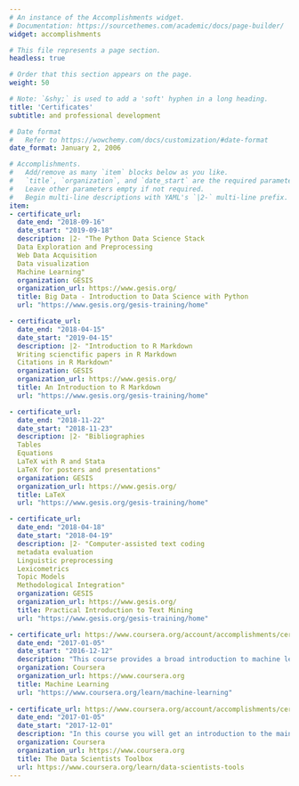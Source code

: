 ```yaml
---
# An instance of the Accomplishments widget.
# Documentation: https://sourcethemes.com/academic/docs/page-builder/
widget: accomplishments

# This file represents a page section.
headless: true

# Order that this section appears on the page.
weight: 50

# Note: `&shy;` is used to add a 'soft' hyphen in a long heading.
title: 'Certificates'
subtitle: and professional development

# Date format
#   Refer to https://wowchemy.com/docs/customization/#date-format
date_format: January 2, 2006

# Accomplishments.
#   Add/remove as many `item` blocks below as you like.
#   `title`, `organization`, and `date_start` are the required parameters.
#   Leave other parameters empty if not required.
#   Begin multi-line descriptions with YAML's `|2-` multi-line prefix.
item:
- certificate_url:
  date_end: "2018-09-16"
  date_start: "2019-09-18"
  description: |2- "The Python Data Science Stack
  Data Exploration and Preprocessing
  Web Data Acquisition
  Data visualization
  Machine Learning"
  organization: GESIS
  organization_url: https://www.gesis.org/
  title: Big Data - Introduction to Data Science with Python
  url: "https://www.gesis.org/gesis-training/home"

- certificate_url:
  date_end: "2018-04-15"
  date_start: "2019-04-15"
  description: |2- "Introduction to R Markdown
  Writing scienctific papers in R Markdown
  Citations in R Markdown"
  organization: GESIS
  organization_url: https://www.gesis.org/
  title: An Introduction to R Markdown
  url: "https://www.gesis.org/gesis-training/home"

- certificate_url:
  date_end: "2018-11-22"
  date_start: "2018-11-23"
  description: |2- "Bibliographies
  Tables
  Equations
  LaTeX with R and Stata
  LaTeX for posters and presentations"
  organization: GESIS
  organization_url: https://www.gesis.org/
  title: LaTeX
  url: "https://www.gesis.org/gesis-training/home"

- certificate_url:
  date_end: "2018-04-18"
  date_start: "2018-04-19"
  description: |2- "Computer-assisted text coding
  metadata evaluation
  Linguistic preprocessing
  Lexicometrics
  Topic Models
  Methodological Integration"
  organization: GESIS
  organization_url: https://www.gesis.org/
  title: Practical Introduction to Text Mining
  url: "https://www.gesis.org/gesis-training/home"

- certificate_url: https://www.coursera.org/account/accomplishments/certificate/XHFF9VRK6RJ7
  date_end: "2017-01-05"
  date_start: "2016-12-12"
  description: "This course provides a broad introduction to machine learning, datamining, and statistical pattern recognition. Topics include: (i) Supervised learning (parametric/non-parametric algorithms, support vector machines, kernels, neural networks). (ii) Unsupervised learning (clustering, dimensionality reduction, recommender systems, deep learning). (iii) Best practices in machine learning (bias/variance theory; innovation process in machine learning and AI). The course will also draw from numerous case studies and applications, so that you'll also learn how to apply learning algorithms to building smart robots (perception, control), text understanding (web search, anti-spam), computer vision, medical informatics, audio, database mining, and other areas."
  organization: Coursera
  organization_url: https://www.coursera.org
  title: Machine Learning
  url: "https://www.coursera.org/learn/machine-learning"
  
- certificate_url: https://www.coursera.org/account/accomplishments/certificate/9G9WWMS84QYA
  date_end: "2017-01-05"
  date_start: "2017-12-01"
  description: "In this course you will get an introduction to the main tools and ideas in the data scientist's toolbox. The course gives an overview of the data, questions, and tools that data analysts and data scientists work with. There are two components to this course. The first is a conceptual introduction to the ideas behind turning data into actionable knowledge. The second is a practical introduction to the tools that will be used in the program like version control, markdown, git, GitHub, R, and RStudio."
  organization: Coursera
  organization_url: https://www.coursera.org
  title: The Data Scientists Toolbox
  url: https://www.coursera.org/learn/data-scientists-tools
---
```


